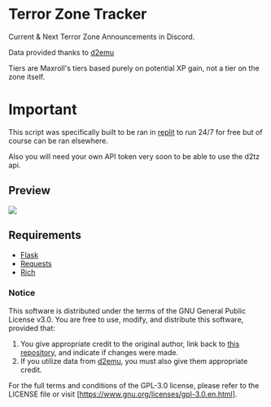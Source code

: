 # Terror Zone Tracker
Current &amp; Next Terror Zone Announcements in Discord.

Data provided thanks to [d2emu]([https://d2tz.info/](https://www.d2emu.com/tz))

Tiers are Maxroll's tiers based purely on potential XP gain, not a tier on the zone itself.

# Important
This script was specifically built to be ran in [replit](https://replit.com/) to run 24/7 for free but of course can be ran elsewhere.

Also you will need your own API token very soon to be able to use the d2tz api.

## Preview
![](https://i.imgur.com/TLwbu3W.png)

## Requirements
- [Flask](https://github.com/pallets/flask)
- [Requests](https://pypi.org/project/requests/)
- [Rich](https://github.com/Textualize/rich)

### Notice
This software is distributed under the terms of the GNU General Public License v3.0. You are free to use, modify, and distribute this software, provided that:

1. You give appropriate credit to the original author, link back to [this repository](https://github.com/juddisjudd/tzone_tracker), and indicate if changes were made.
2. If you utilize data from [d2emu]([https://d2tz.info/](https://www.d2emu.com/tz)), you must also give them appropriate credit.

For the full terms and conditions of the GPL-3.0 license, please refer to the LICENSE file or visit [https://www.gnu.org/licenses/gpl-3.0.en.html].
